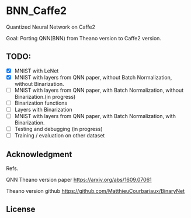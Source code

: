 # BNN_Caffe2
Quantized Neural Network on Caffe2

Goal:
Porting QNN(BNN) from Theano version to Caffe2 version.

## TODO:
- [x] MNIST with LeNet
- [x] MNIST with layers from QNN paper, without Batch Normalization, without Binarization.
- [ ] MNIST with layers from QNN paper, with Batch Normalization, without Binarization.(in progress)
- [ ] Binarization functions
- [ ] Layers with Binarization
- [ ] MNIST with layers from QNN paper, with Batch Normalization, with Binarization.
- [ ] Testing and debugging (in progress)
- [ ] Training / evaluation on other dataset

## Acknowledgment

Refs.

QNN Theano version paper
https://arxiv.org/abs/1609.07061 

Theano version github
https://github.com/MatthieuCourbariaux/BinaryNet


## License
